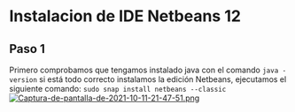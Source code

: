 # Instalacion de IDE Netbeans 12
## Paso 1
Primero comprobamos que tengamos instalado java con el comando 
`java -version`
si está todo correcto instalamos la edición Netbeans, ejecutamos el siguiente comando:
`sudo snap install netbeans --classic`
[![Captura-de-pantalla-de-2021-10-11-21-47-51.png](https://i.postimg.cc/CxBVHy7X/Captura-de-pantalla-de-2021-10-11-21-47-51.png)](https://postimg.cc/w1pPgGSQ)
